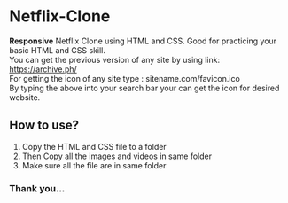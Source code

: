 # Netflix-Clone
<b>Responsive</b> Netflix Clone using HTML and CSS. Good for practicing your basic HTML and CSS skill. <br>
You can get the previous version of any site by using link: https://archive.ph/ <br>
For getting the icon of any site type : sitename.com/favicon.ico <br>
By typing the above into your search bar your can get the icon for desired website.

<h2> How to use? </h2>
<ol>
  <li>Copy the HTML and CSS file to a folder</li>
  <li>Then Copy all the images and videos in same folder</li>
  <li>Make sure all the file are in same folder</li>
</ol>
<h3>Thank you...</h3>
